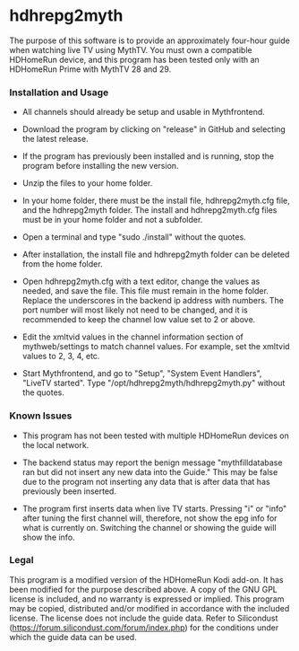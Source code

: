 # hdhrepg2myth

The purpose of this software is to provide an approximately four-hour guide when watching live TV using MythTV.  You must own a compatible HDHomeRun device, and this program has been tested only with an HDHomeRun Prime with MythTV 28 and 29.

### Installation and Usage

* All channels should already be setup and usable in Mythfrontend.

* Download the program by clicking on "release" in GitHub and selecting the latest release.

* If the program has previously been installed and is running, stop the program before installing the new version.

* Unzip the files to your home folder.

* In your home folder, there must be the install file, hdhrepg2myth.cfg file, and the hdhrepg2myth folder.  The install and hdhrepg2myth.cfg files must be in your home folder and not a subfolder.

* Open a terminal and type "sudo ./install" without the quotes.

* After installation, the install file and hdhrepg2myth folder can be deleted from the home folder.

* Open hdhrepg2myth.cfg with a text editor, change the values as needed, and save the file.  This file must remain in the home folder.  Replace the underscores in the backend ip address with numbers.  The port number will most likely not need to be changed, and it is recommended to keep the channel low value set to 2 or above. 

* Edit the xmltvid values in the channel information section of mythweb/settings to match channel values.  For example, set the xmltvid values to 2, 3, 4, etc.

* Start Mythfrontend, and go to "Setup", "System Event Handlers", "LiveTV started".  Type "/opt/hdhrepg2myth/hdhrepg2myth.py" without the quotes.  

### Known Issues

* This program has not been tested with multiple HDHomeRun devices on the local network.

* The backend status may report the benign message "mythfilldatabase ran but did not insert any new data into the Guide."  This may be false due to the program not inserting any data that is after data that has previously been inserted.  

* The program first inserts data when live TV starts.  Pressing "i" or "info"  after tuning the first channel will, therefore, not show the epg info for what is currently on.  Switching the channel or showing the guide will show the info.

### Legal

This program is a modified version of the HDHomeRun Kodi add-on.  It has been modified for the purpose described above.  A copy of the GNU GPL license is included, and no warranty is expressed or implied.  This program may be copied, distributed and/or modified in accordance with the included license.  The license does not include the guide data.  Refer to Silicondust (https://forum.silicondust.com/forum/index.php) for the conditions under which the guide data can be used.  
